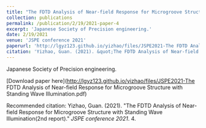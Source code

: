 ```yaml
---
title: "The FDTD Analysis of Near-field Response for Microgroove Structure with Standing Wave Illumination(2nd report)"
collection: publications
permalink: /publication/2/19/2021-paper-4
excerpt: 'Japanese Society of Precision engineering.'
date: 2/19/2021
venue: 'JSPE conference 2021'
paperurl: 'http://lgyz123.github.io/yizhao/files/JSPE2021-The FDTD Analysis of Near-field Response for Microgroove Structure with Standing Wave Illumination.pdf'
citation: 'Yizhao, Guan. (2021). &quot;The FDTD Analysis of Near-field Response for Microgroove Structure with Standing Wave Illumination(2nd report).&quot; <i>JSPE conference 2021</i>. 4.'
---
```

Japanese Society of Precision engineering.

[Download paper here](http://lgyz123.github.io/yizhao/files/JSPE2021-The FDTD Analysis of Near-field Response for Microgroove Structure with Standing Wave Illumination.pdf)

Recommended citation: Yizhao, Guan. (2021). "The FDTD Analysis of Near-field Response for Microgroove Structure with Standing Wave Illumination(2nd report)." <i>JSPE conference 2021</i>. 4.